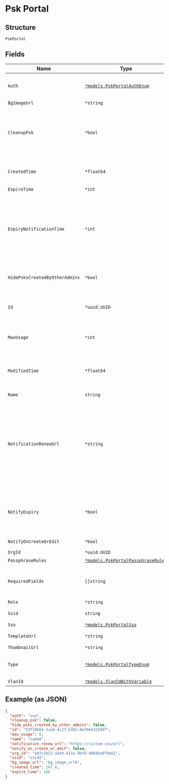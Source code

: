 
# Psk Portal

## Structure

`PskPortal`

## Fields

| Name | Type | Tags | Description |
|  --- | --- | --- | --- |
| `Auth` | [`*models.PskPortalAuthEnum`](../../doc/models/psk-portal-auth-enum.md) | Optional | enum: `sponsor`, `sso`<br>**Default**: `"sso"` |
| `BgImageUrl` | `*string` | Optional | - |
| `CleanupPsk` | `*bool` | Optional | used to cleanup exited psk when portal delete or ssid changed<br>**Default**: `false` |
| `CreatedTime` | `*float64` | Optional | when the object has been created, in epoch |
| `ExpireTime` | `*int` | Optional | unit min |
| `ExpiryNotificationTime` | `*int` | Optional | Number of days before psk is expired. Used as to when to start sending reminder notification when the psk is about to expire |
| `HidePsksCreatedByOtherAdmins` | `*bool` | Optional | only if `type`==`admin`<br>**Default**: `false` |
| `Id` | `*uuid.UUID` | Optional | Unique ID of the object instance in the Mist Organnization |
| `MaxUsage` | `*int` | Optional | `max_usage`==`0` means unlimited<br>**Default**: `0` |
| `ModifiedTime` | `*float64` | Optional | when the object has been modified for the last time, in epoch |
| `Name` | `string` | Required | - |
| `NotificationRenewUrl` | `*string` | Optional | optional, will include the link in the notification email the customer can either provide their own url or use the one generate from mist, or do a url shorterner against either |
| `NotifyExpiry` | `*bool` | Optional | If set to true, reminder notification will be sent when psk is about to expire |
| `NotifyOnCreateOrEdit` | `*bool` | Optional | **Default**: `false` |
| `OrgId` | `*uuid.UUID` | Optional | - |
| `PassphraseRules` | [`*models.PskPortalPassphraseRules`](../../doc/models/psk-portal-passphrase-rules.md) | Optional | - |
| `RequiredFields` | `[]string` | Optional | what information to ask for (email is required by default) |
| `Role` | `*string` | Optional | - |
| `Ssid` | `string` | Required | intended SSID |
| `Sso` | [`*models.PskPortalSso`](../../doc/models/psk-portal-sso.md) | Optional | if `auth`==`sso` |
| `TemplateUrl` | `*string` | Optional | UI customization |
| `ThumbnailUrl` | `*string` | Optional | - |
| `Type` | [`*models.PskPortalTypeEnum`](../../doc/models/psk-portal-type-enum.md) | Optional | for personal psk portal. enum: `admin`, `byod` |
| `VlanId` | [`*models.VlanIdWithVariable`](../../doc/models/containers/vlan-id-with-variable.md) | Optional | - |

## Example (as JSON)

```json
{
  "auth": "sso",
  "cleanup_psk": false,
  "hide_psks_created_by_other_admins": false,
  "id": "53f10664-3ce8-4c27-b382-0ef66432349f",
  "max_usage": 0,
  "name": "name0",
  "notification_renew_url": "https://custom-sso/url",
  "notify_on_create_or_edit": false,
  "org_id": "a97c1b22-a4e9-411e-9bfd-d8695a0f9e61",
  "ssid": "ssid2",
  "bg_image_url": "bg_image_url8",
  "created_time": 207.6,
  "expire_time": 166
}
```

